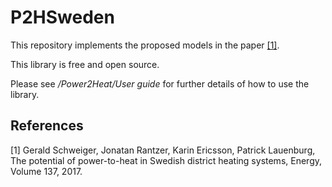 # P2HSweden

This repository implements the proposed models in the paper [[1]](#1).

This library is free and open source.

Please see */Power2Heat/User guide* for further details of how to use the library.


## References
<a id="1">[1]</a> 
Gerald Schweiger, Jonatan Rantzer, Karin Ericsson, Patrick Lauenburg,
The potential of power-to-heat in Swedish district heating systems,
Energy, Volume 137, 2017.
